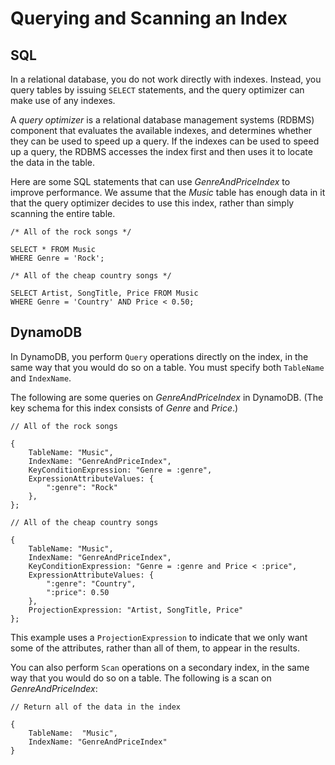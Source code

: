 # Querying and Scanning an Index<a name="SQLtoNoSQL.Indexes.QueryAndScan"></a>

## SQL<a name="SQLtoNoSQL.Indexes.QueryAndScan.SQL"></a>

In a relational database, you do not work directly with indexes\. Instead, you query tables by issuing `SELECT` statements, and the query optimizer can make use of any indexes\.

A *query optimizer* is a relational database management systems \(RDBMS\) component that evaluates the available indexes, and determines whether they can be used to speed up a query\. If the indexes can be used to speed up a query, the RDBMS accesses the index first and then uses it to locate the data in the table\.

Here are some SQL statements that can use *GenreAndPriceIndex* to improve performance\. We assume that the *Music* table has enough data in it that the query optimizer decides to use this index, rather than simply scanning the entire table\.

```
/* All of the rock songs */

SELECT * FROM Music 
WHERE Genre = 'Rock';
```

```
/* All of the cheap country songs */

SELECT Artist, SongTitle, Price FROM Music 
WHERE Genre = 'Country' AND Price < 0.50;
```

## DynamoDB<a name="SQLtoNoSQL.Indexes.QueryAndScan.DynamoDB"></a>

In DynamoDB, you perform `Query` operations directly on the index, in the same way that you would do so on a table\. You must specify both `TableName` and `IndexName`\.

The following are some queries on *GenreAndPriceIndex* in DynamoDB\. \(The key schema for this index consists of *Genre* and *Price*\.\)

```
// All of the rock songs

{
    TableName: "Music",
    IndexName: "GenreAndPriceIndex",
    KeyConditionExpression: "Genre = :genre",
    ExpressionAttributeValues: {
        ":genre": "Rock"
    },
};
```

```
// All of the cheap country songs

{
    TableName: "Music",
    IndexName: "GenreAndPriceIndex",
    KeyConditionExpression: "Genre = :genre and Price < :price",
    ExpressionAttributeValues: {
        ":genre": "Country",
        ":price": 0.50
    },
    ProjectionExpression: "Artist, SongTitle, Price"
};
```

This example uses a `ProjectionExpression` to indicate that we only want some of the attributes, rather than all of them, to appear in the results\.

You can also perform `Scan` operations on a secondary index, in the same way that you would do so on a table\. The following is a scan on *GenreAndPriceIndex*:

```
// Return all of the data in the index

{
    TableName:  "Music",
    IndexName: "GenreAndPriceIndex"
}
```